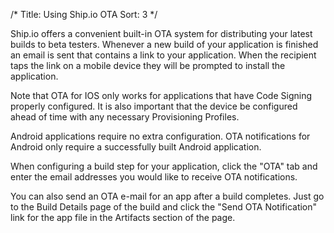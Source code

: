 /*
Title: Using Ship.io OTA
Sort: 3
*/

Ship.io offers a convenient built-in OTA system for distributing your latest builds to beta testers. Whenever a new build of your application is finished an email is sent that contains a link to your application. When the recipient taps the link on a mobile device they will be prompted to install the application.

Note that OTA for IOS only works for applications that have Code Signing properly configured. It is also important that the device be configured ahead of time with any necessary Provisioning Profiles.

Android applications require no extra configuration. OTA notifications for Android only require a successfully built Android application.

When configuring a build step for your application, click the "OTA" tab and enter the email addresses you would like to receive OTA notifications.

You can also send an OTA e-mail for an app after a build completes. Just go to the Build Details page of the build and click the "Send OTA Notification" link for the app file in the Artifacts section of the page.
